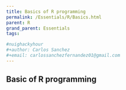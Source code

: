 ```yaml
---
title: Basics of R programming
permalink: /Essentials/R/Basics.html
parent: R
grand_parent: Essentials
tags:

#nuighackyhour
#+author: Carlos Sanchez
#+email: carlossanchezfernandez01@gmail.com
---
```


## Basic of R programming
